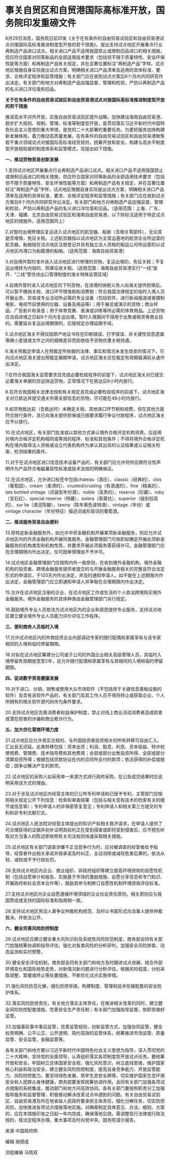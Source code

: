 

# 事关自贸区和自贸港国际高标准开放，国务院印发重磅文件

6月29日消息，国务院日前印发《关于在有条件的自由贸易试验区和自由贸易港试点对接国际高标准推进制度型开放的若干措施》。提出支持试点地区开展重点行业再制造产品进口试点。相关进口产品不适用我国禁止或限制旧品进口的相关措施，但应符合国家对同等新品的全部适用技术要求（包括但不限于质量特性、安全环保性能等方面）和再制造产品有关规定，并在显著位置标注“再制造产品”字样。试点地区根据自身实际提出试点方案，明确相关进口产品清单及适用的具体标准、要求、合格评定程序和监管措施；有关部门应在收到试点方案后6个月内共同研究作出决定。有关部门和地方对再制造产品加强监督、管理和检验，严防以再制造产品的名义进口洋垃圾和旧品。

**关于在有条件的自由贸易试验区和自由贸易港试点对接国际高标准推进制度型开放的若干措施**

推进高水平对外开放，实施自由贸易试验区提升战略，加快建设海南自由贸易港，稳步扩大规则、规制、管理、标准等制度型开放，是贯彻落实习近平新时代中国特色社会主义思想的重大举措，是党的二十大部署的重要任务。为更好服务加快构建新发展格局，着力推动高质量发展，在有条件的自由贸易试验区和自由贸易港聚焦若干重点领域试点对接国际高标准经贸规则，统筹开放和安全，构建与高水平制度型开放相衔接的制度体系和监管模式，现提出如下措施。

**一、推动货物贸易创新发展**

1.支持试点地区开展重点行业再制造产品进口试点。相关进口产品不适用我国禁止或限制旧品进口的相关措施，但应符合国家对同等新品的全部适用技术要求（包括但不限于质量特性、安全环保性能等方面）和再制造产品有关规定，并在显著位置标注“再制造产品”字样。试点地区根据自身实际提出试点方案，明确相关进口产品清单及适用的具体标准、要求、合格评定程序和监管措施；有关部门应在收到试点方案后6个月内共同研究作出决定。有关部门和地方对再制造产品加强监督、管理和检验，严防以再制造产品的名义进口洋垃圾和旧品。（适用范围：上海、广东、天津、福建、北京自由贸易试验区和海南自由贸易港，以下除标注适用于特定试点地区的措施外，适用范围同上）

2.对暂时出境修理后复运进入试点地区的航空器、船舶（含相关零部件），无论其是否增值，免征关税。上述航空器指以试点地区为主营运基地的航空企业所运营的航空器，船舶指在试点地区注册登记并具有独立法人资格的船运公司所运营的以试点地区内港口为船籍港的船舶。（适用范围：海南自由贸易港）

3.对自境外暂时准许进入试点地区进行修理的货物，复运出境的，免征关税；不复运出境转为内销的，照章征收关税。（适用范围：海南自由贸易港实行“一线”放开、“二线”管住进出口管理制度的海关特殊监管区域）

4.自境外暂时进入试点地区的下列货物，在进境时纳税义务人向海关提供担保后，可以暂不缴纳关税、进口环节增值税和消费税：符合我国法律规定的临时入境人员开展业务、贸易或专业活动所必需的专业设备（包括软件，进行新闻报道或者摄制电影、电视节目使用的仪器、设备及用品等）；用于展览或演示的货物；商业样品、广告影片和录音；用于体育竞赛、表演或训练等所必需的体育用品。上述货物应当自进境之日起6个月内复运出境，暂时入境期间不得用于出售或租赁等商业目的。需要延长复运出境期限的，应按规定办理延期手续。

5.试点地区海关不得仅因原产地证书存在印刷错误、打字错误、非关键性信息遗漏等微小差错或文件之间的细微差异而拒绝给予货物优惠关税待遇。

6.海关预裁定申请人在预裁定所依据的法律、事实和情况未发生改变的情况下，可向试点地区海关提出预裁定展期申请，试点地区海关应在裁定有效期届满前从速作出决定。

7.在符合我国海关监管要求且完成必要检疫程序的前提下，试点地区海关对已提交必要海关单据的空运快运货物，正常情况下在抵达后6小时内放行。

8.在符合我国相关法律法规和有关规定且完成必要检疫程序的前提下，试点地区海关对已抵达并提交通关所需全部信息的货物，尽可能在48小时内放行。

9.如货物抵达前（含抵达时）未确定关税、其他进口环节税和规费，但在其他方面符合放行条件，且已向海关提供担保或已按要求履行争议付款程序，试点地区海关应予以放行。

10.在试点地区，有关部门批准或以其他方式承认境外合格评定机构资质，应适用对境内合格评定机构相同或等效的程序、标准和其他条件；不得将境外合格评定机构在境内取得法人资格或设立代表机构作为承认其出具的认证结果或认证相关检查、检测结果的条件。

11.对于在试点地区进口信息技术设备产品的，有关部门应允许将供应商符合性声明作为产品符合电磁兼容性标准或技术法规的明确保证。

12.在试点地区，允许进口标签中包括chateau（酒庄）、classic（经典的）、clos（葡萄园）、cream（柔滑的）、crusted/crusting（有酒渣的）、fine（精美的）、late
bottled vintage（迟装型年份酒）、noble（高贵的）、reserve（珍藏）、ruby（宝石红）、special
reserve（特藏）、solera（索莱拉）、superior（级别较高的）、sur
lie（酒泥陈酿）、tawny（陈年黄色波特酒）、vintage（年份）或vintage character（年份特征）描述词或形容词的葡萄酒。

**二、推进服务贸易自由便利**

13.除特定新金融服务外，如允许中资金融机构开展某项新金融服务，则应允许试点地区内的外资金融机构开展同类服务。金融管理部门可依职权确定开展此项新金融服务的机构类型和机构性质，并要求开展此项服务需获得许可。金融管理部门应在合理期限内作出决定，仅可因审慎理由不予许可。

14.试点地区金融管理部门应按照内外一致原则，在收到境外金融机构、境外金融机构的投资者、跨境金融服务提供者提交的与开展金融服务相关的完整且符合法定形式的申请后，于120天内作出决定，并及时通知申请人。如不能在上述期限内作出决定，金融管理部门应立即通知申请人并争取在合理期限内作出决定。

15.允许在试点地区注册的企业、在试点地区工作或生活的个人依法跨境购买境外金融服务。境外金融服务的具体种类由金融管理部门另行规定。

16.鼓励境外专业人员依法为试点地区内的企业和居民提供专业服务，支持试点地区建立健全境外专业人员能力评价评估工作程序。

**三、便利商务人员临时入境**

17.允许试点地区内的外商投资企业内部调动专家的随行配偶和家属享有与该专家相同的入境和临时停留期限。

18.对拟在试点地区筹建分公司或子公司的外国企业相关高级管理人员，其临时入境停留有效期放宽至2年，且允许随行配偶和家属享有与其相同的入境和临时停留期限。

**四、促进数字贸易健康发展**

19.对于进口、分销、销售或使用大众市场软件（不包括用于关键信息基础设施的软件）及含有该软件产品的，有关部门及其工作人员不得将转让或获取企业、个人所拥有的相关软件源代码作为条件要求。

20.支持试点地区完善消费者权益保护制度，禁止对线上商业活动消费者造成损害或潜在损害的诈骗和商业欺诈行为。

**五、加大优化营商环境力度**

21.试点地区应允许真实合规的、与外国投资者投资相关的所有转移可自由汇入、汇出且无迟延。此类转移包括：资本出资；利润、股息、利息、资本收益、特许权使用费、管理费、技术指导费和其他费用；全部或部分出售投资所得、全部或部分清算投资所得；根据包括贷款协议在内的合同所支付的款项；依法获得的补偿或赔偿；因争议解决产生的款项。

22.试点地区的采购人如采用单一来源方式进行政府采购，在公告成交结果时应说明采用该方式的理由。

23.对于涉及试点地区内经营主体的已公布专利申请和已授予专利，主管部门应按照相关规定公开下列信息：检索和审查结果（包括与相关现有技术的检索有关的细节或信息等）；专利申请人的非保密答复意见；专利申请人和相关第三方提交的专利和非专利文献引文。

24.试点地区人民法院对经营主体提出的知识产权相关救济请求，在申请人提供了可合理获得的证据并初步证明其权利正在受到侵害或即将受到侵害后，应不预先听取对方当事人的陈述即依照有关司法规则快速采取相关措施。

25.试点地区有关部门调查涉嫌不正当竞争行为时，应对被调查的经营者给予指导，经营者作出相关承诺并按承诺及时纠正、主动消除或减轻危害后果的，依法从轻、减轻或不予行政处罚。

26.支持试点地区内企业、商业组织、非政府组织等建立提高环境绩效的自愿性机制（包括自愿审计和报告、实施基于市场的激励措施、自愿分享信息和专门知识、开展政府和社会资本合作等），鼓励其参与制修订自愿性机制环境绩效评估标准。

27.支持试点地区内企业自愿遵循环境领域的企业社会责任原则。相关原则应与我国赞成或支持的国际标准和指南相一致。

28.支持试点地区劳动人事争议仲裁机构规范、及时以书面形式向当事人提供仲裁裁决，并依法公开。

**六、健全完善风险防控制度**

29.试点地区应建立健全重大风险识别及系统性风险防范制度，商务部会同有关部门加强统筹协调和指导评估，强化对各类风险的分析研判，加强安全风险排查、动态监测和实时预警。

30.健全安全评估机制，商务部会同有关部门和地方及时跟进试点进展，结合外部环境变化和国际局势走势，对新情况新问题进行分析评估，根据风险程度，分别采取调整、暂缓或终止等处置措施，不断优化试点实施举措。

31.强化风险防范化解，细化防控举措，构建制度、管理和技术衔接配套的安全防护体系。

32.落实风险防控责任，有关地方落实主体责任，在推进相关改革的同时，建立健全风险防控配套措施，完善安全生产责任制；有关部门加强指导监督，依职责做好监管。

33.加强事前事中事后监管，完善监管规则，创新监管方式，加强协同监管，健全权责明确、公平公正、公开透明、简约高效的监管体系，统筹推进市场监管、质量监管、安全监管、金融监管等。

各有关部门和地方要以习近平新时代中国特色社会主义思想为指导，深入贯彻党的二十大精神，坚持党的全面领导，认真组织落实各项制度型开放试点任务。要统筹开放和安全，牢固树立总体国家安全观，强化风险意识，树立底线思维，维护国家核心利益和政治安全，建立健全风险防控制度，提高自身竞争能力、开放监管能力、风险防控能力。要坚持绿色发展，筑牢生态安全屏障，切实维护国家生态环境安全和人民群众身体健康。商务部要发挥统筹协调作用，会同有关部门加强各项试点措施的系统集成，推动部门和地方间高效协同。各有关部门要按照职责分工加强指导服务和监督管理，积极推动解决改革试点中遇到的问题。有关自由贸易试验区、自由贸易港及所在地省级人民政府要承担主体责任，细化分解任务，切实防控风险，加快推进各项试点措施落地实施。对确需制定具体意见、办法、细则、方案的，应在本措施印发之日起一年内完成，确保落地见效。需调整现行法律或行政法规的，按法定程序办理。重大事项及时向党中央、国务院请示报告。

来源 中国政府网

编辑 胡德成

流程编辑 马晓双

